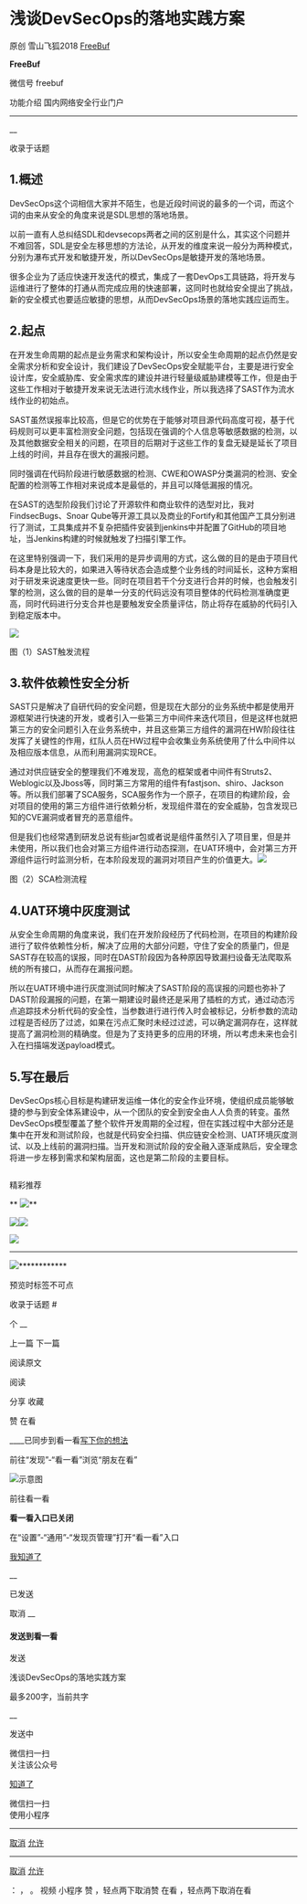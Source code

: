#  浅谈DevSecOps的落地实践方案

原创 雪山飞狐2018  [ FreeBuf ](javascript:void\(0\);)

**FreeBuf** ![]()

微信号 freebuf

功能介绍 国内网络安全行业门户

____

__

收录于话题

## 1.概述

DevSecOps这个词相信大家并不陌生，也是近段时间说的最多的一个词，而这个词的由来从安全的角度来说是SDL思想的落地场景。

以前一直有人总纠结SDL和devsecops两者之间的区别是什么，其实这个问题并不难回答，SDL是安全左移思想的方法论，从开发的维度来说一般分为两种模式，分别为瀑布式开发和敏捷开发，所以DevSecOps是敏捷开发的落地场景。

很多企业为了适应快速开发迭代的模式，集成了一套DevOps工具链路，将开发与运维进行了整体的打通从而完成应用的快速部署，这同时也就给安全提出了挑战，新的安全模式也要适应敏捷的思想，从而DevSecOps场景的落地实践应运而生。

## 2.起点

在开发生命周期的起点是业务需求和架构设计，所以安全生命周期的起点仍然是安全需求分析和安全设计，我们建设了DevSecOps安全赋能平台，主要是进行安全设计库，安全威胁库、安全需求库的建设并进行轻量级威胁建模等工作，但是由于这些工作相对于敏捷开发来说无法进行流水线作业，所以我选择了SAST作为流水线作业的初始点。

SAST虽然误报率比较高，但是它的优势在于能够对项目源代码高度可视，基于代码规则可以更丰富检测安全问题，包括现在强调的个人信息等敏感数据的检测，以及其他数据安全相关的问题，在项目的后期对于这些工作的复盘无疑是延长了项目上线的时间，并且存在很大的漏报问题。

同时强调在代码阶段进行敏感数据的检测、CWE和OWASP分类漏洞的检测、安全配置的检测等工作相对来说成本是最低的，并且可以降低漏报的情况。

在SAST的选型阶段我们讨论了开源软件和商业软件的选型对比，我对FindsecBugs、Snoar
Qube等开源工具以及商业的Fortify和其他国产工具分别进行了测试，工具集成并不复杂把插件安装到jenkins中并配置了GitHub的项目地址，当Jenkins构建的时候就触发了扫描引擎工作。

在这里特别强调一下，我们采用的是异步调用的方式，这么做的目的是由于项目代码本身是比较大的，如果进入等待状态会造成整个业务线的时间延长，这种方案相对于研发来说速度更快一些。同时在项目若干个分支进行合并的时候，也会触发引擎的检测，这么做的目的是单一分支的代码远没有项目整体的代码检测准确度更高，同时代码进行分支合并也是要触发安全质量评估，防止将存在威胁的代码引入到稳定版本中。

![](https://gitee.com/fuli009/images/raw/master/public/20210913115524.png)

图（1）SAST触发流程

## 3.软件依赖性安全分析

SAST只是解决了自研代码的安全问题，但是现在大部分的业务系统中都是使用开源框架进行快速的开发，或者引入一些第三方中间件来迭代项目，但是这样也就把第三方的安全问题引入在业务系统中，并且这些第三方组件的漏洞在HW阶段往往发挥了关键性的作用，红队人员在HW过程中会收集业务系统使用了什么中间件以及相应版本信息，从而利用漏洞实现RCE。

通过对供应链安全的整理我们不难发现，高危的框架或者中间件有Struts2、Weblogic以及Jboss等，同时第三方常用的组件有fastjson、shiro、Jackson等。所以我们部署了SCA服务，SCA服务作为一个原子，在项目的构建阶段，会对项目的使用的第三方组件进行依赖分析，发现组件潜在的安全威胁，包含发现已知的CVE漏洞或者冒充的恶意组件。

但是我们也经常遇到研发总说有些jar包或者说是组件虽然引入了项目里，但是并未使用，所以我们也会对第三方组件进行动态探测，在UAT环境中，会对第三方开源组件运行时监测分析，在本阶段发现的漏洞对项目产生的价值更大。![](https://gitee.com/fuli009/images/raw/master/public/20210913115526.png)

图（2）SCA检测流程

## 4.UAT环境中灰度测试

从安全生命周期的角度来说，我们在开发阶段经历了代码检测，在项目的构建阶段进行了软件依赖性分析，解决了应用的大部分问题，守住了安全的质量门，但是SAST存在较高的误报，同时在DAST阶段因为各种原因导致漏扫设备无法爬取系统的所有接口，从而存在漏报问题。

所以在UAT环境中进行灰度测试同时解决了SAST阶段的高误报的问题也弥补了DAST阶段漏报的问题，在第一期建设时最终还是采用了插桩的方式，通过动态污点追踪技术分析代码的安全性，当参数进行进行传入时会被标记，分析参数的流动过程是否经历了过滤，如果在污点汇聚时未经过过滤，可以确定漏洞存在，这样就提高了漏洞检测的精确度。但是为了支持更多的应用的环境，所以考虑未来也会引入在扫描端发送payload模式。

## 5.写在最后

DevSecOps核心目标是构建研发运维一体化的安全作业环境，使组织成员能够敏捷的参与到安全体系建设中，从一个团队的安全到安全由人人负责的转变。虽然DevSecOps模型覆盖了整个软件开发周期的全过程，但在实践过程中大部分还是集中在开发和测试阶段，也就是代码安全扫描、供应链安全检测、UAT环境灰度测试、以及上线前的漏洞扫描。当开发和测试阶段的安全融入逐渐成熟后，安全理念将进一步左移到需求和架构层面，这也是第二阶段的主要目标。  

![]()

  

精彩推荐

  
  
  
  
 **
**![](https://gitee.com/fuli009/images/raw/master/public/20210913115527.png)****  

[![](https://gitee.com/fuli009/images/raw/master/public/20210913115528.png)](https://mp.weixin.qq.com/s?__biz=Mzg2MTAwNzg1Ng==&mid=2247486547&idx=1&sn=a00edc620c7544082211e20fccd8d85c&scene=21#wechat_redirect)[![](https://gitee.com/fuli009/images/raw/master/public/20210913115529.png)](https://mp.weixin.qq.com/s?__biz=Mzg2MTAwNzg1Ng==&mid=2247486526&idx=1&sn=eed63efee990d4a02bc4b372b6091a6b&scene=21#wechat_redirect)

[![](https://gitee.com/fuli009/images/raw/master/public/20210913115530.png)](https://mp.weixin.qq.com/s?__biz=Mzg2MTAwNzg1Ng==&mid=2247486511&idx=1&sn=6c1acd17753d6be1014d10579a1902b4&scene=21#wechat_redirect)

 ** ** ** ** ** **
**![](https://gitee.com/fuli009/images/raw/master/public/20210913115531.png)**************

预览时标签不可点

收录于话题 #

个 __

上一篇 下一篇

阅读原文

阅读

分享 收藏

赞 在看

____已同步到看一看[写下你的想法](javascript:;)

前往“发现”-“看一看”浏览“朋友在看”

![示意图](//res.wx.qq.com/mmbizwap/zh_CN/htmledition/images/pic/appmsg/pic_like_comment55871f.png)

前往看一看

**看一看入口已关闭**

在“设置”-“通用”-“发现页管理”打开“看一看”入口

[我知道了](javascript:;)

__

已发送

取消 __

####  发送到看一看

发送

浅谈DevSecOps的落地实践方案

最多200字，当前共字

__

发送中

微信扫一扫  
关注该公众号

[知道了](javascript:;)

微信扫一扫  
使用小程序

****

[取消](javascript:void\(0\);) [允许](javascript:void\(0\);)

****

[取消](javascript:void\(0\);) [允许](javascript:void\(0\);)

： ， 。 视频 小程序 赞 ，轻点两下取消赞 在看 ，轻点两下取消在看

